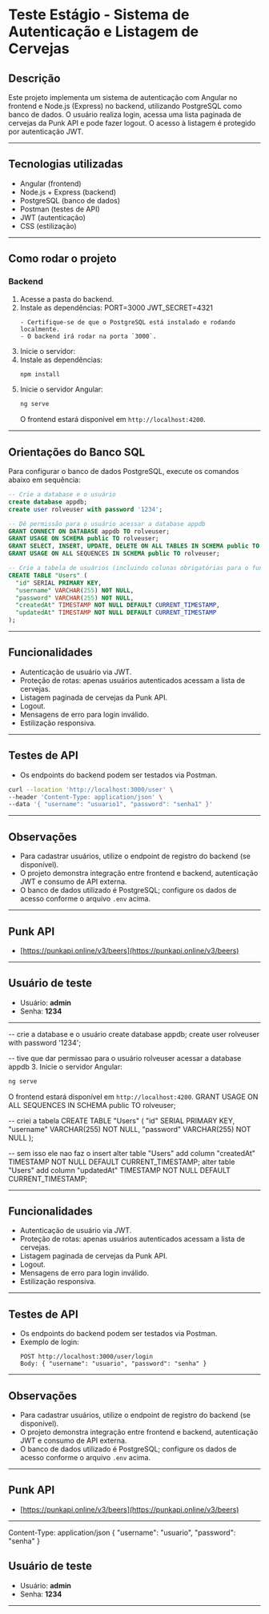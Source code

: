 

# Teste Estágio - Sistema de Autenticação e Listagem de Cervejas

## Descrição

Este projeto implementa um sistema de autenticação com Angular no frontend e Node.js (Express) no backend, utilizando PostgreSQL como banco de dados. O usuário realiza login, acessa uma lista paginada de cervejas da Punk API e pode fazer logout. O acesso à listagem é protegido por autenticação JWT.

---

## Tecnologias utilizadas

- Angular (frontend)
- Node.js + Express (backend)
- PostgreSQL (banco de dados)
- Postman (testes de API)
- JWT (autenticação)
- CSS (estilização)

---

## Como rodar o projeto

### Backend

1. Acesse a pasta do backend.
2. Instale as dependências:
   PORT=3000
   JWT_SECRET=4321
   ```
   - Certifique-se de que o PostgreSQL está instalado e rodando localmente.
   - O backend irá rodar na porta `3000`.
3. Inicie o servidor:
2. Instale as dependências:
   ```sh
   npm install
   ```
3. Inicie o servidor Angular:
   ```sh
   ng serve
   ```
   O frontend estará disponível em `http://localhost:4200`.

---



## Orientações do Banco SQL

Para configurar o banco de dados PostgreSQL, execute os comandos abaixo em sequência:

```sql
-- Crie a database e o usuário
create database appdb;
create user rolveuser with password '1234';

-- Dê permissão para o usuário acessar a database appdb
GRANT CONNECT ON DATABASE appdb TO rolveuser;
GRANT USAGE ON SCHEMA public TO rolveuser;
GRANT SELECT, INSERT, UPDATE, DELETE ON ALL TABLES IN SCHEMA public TO rolveuser;
GRANT USAGE ON ALL SEQUENCES IN SCHEMA public TO rolveuser;

-- Crie a tabela de usuários (incluindo colunas obrigatórias para o funcionamento do projeto)
CREATE TABLE "Users" (
  "id" SERIAL PRIMARY KEY,
  "username" VARCHAR(255) NOT NULL,
  "password" VARCHAR(255) NOT NULL,
  "createdAt" TIMESTAMP NOT NULL DEFAULT CURRENT_TIMESTAMP,
  "updatedAt" TIMESTAMP NOT NULL DEFAULT CURRENT_TIMESTAMP
);
```

---

## Funcionalidades

- Autenticação de usuário via JWT.
- Proteção de rotas: apenas usuários autenticados acessam a lista de cervejas.
- Listagem paginada de cervejas da Punk API.
- Logout.
- Mensagens de erro para login inválido.
- Estilização responsiva.

---

## Testes de API

- Os endpoints do backend podem ser testados via Postman.
```sh
curl --location 'http://localhost:3000/user' \
--header 'Content-Type: application/json' \
--data '{ "username": "usuario1", "password": "senha1" }'
```

---

## Observações

- Para cadastrar usuários, utilize o endpoint de registro do backend (se disponível).
- O projeto demonstra integração entre frontend e backend, autenticação JWT e consumo de API externa.
- O banco de dados utilizado é PostgreSQL; configure os dados de acesso conforme o arquivo `.env` acima.

---

## Punk API

- [https://punkapi.online/v3/beers](https://punkapi.online/v3/beers)

---

## Usuário de teste

- Usuário: **admin**
- Senha: **1234**

---
-- crie a database e o usuário
create database appdb;
create user rolveuser with password '1234';

-- tive que dar permissao para o usuário rolveuser acessar a database appdb
3. Inicie o servidor Angular:
   ```sh
   ng serve
   ```
   O frontend estará disponível em `http://localhost:4200`.
GRANT USAGE ON ALL SEQUENCES IN SCHEMA public TO rolveuser;

-- criei a tabela
CREATE TABLE "Users" ( 
  "id" SERIAL PRIMARY KEY, 
  "username" VARCHAR(255) NOT NULL, 
  "password" VARCHAR(255) NOT NULL 
);

-- sem isso ele nao faz o insert
alter table "Users" add column "createdAt" TIMESTAMP NOT NULL DEFAULT CURRENT_TIMESTAMP;
alter table "Users" add column "updatedAt" TIMESTAMP NOT NULL DEFAULT CURRENT_TIMESTAMP;

---

## Funcionalidades

- Autenticação de usuário via JWT.
- Proteção de rotas: apenas usuários autenticados acessam a lista de cervejas.
- Listagem paginada de cervejas da Punk API.
- Logout.
- Mensagens de erro para login inválido.
- Estilização responsiva.

---

## Testes de API

- Os endpoints do backend podem ser testados via Postman.
- Exemplo de login:
  ```
  POST http://localhost:3000/user/login
  Body: { "username": "usuario", "password": "senha" }
  ```

---

## Observações

- Para cadastrar usuários, utilize o endpoint de registro do backend (se disponível).
- O projeto demonstra integração entre frontend e backend, autenticação JWT e consumo de API externa.
- O banco de dados utilizado é PostgreSQL; configure os dados de acesso conforme o arquivo `.env` acima.

---

## Punk API

- [https://punkapi.online/v3/beers](https://punkapi.online/v3/beers)

---
  Content-Type: application/json
  {
    "username": "usuario",
    "password": "senha"
  }
## Usuário de teste

- Usuário: **admin**
- Senha: **1234**

---



